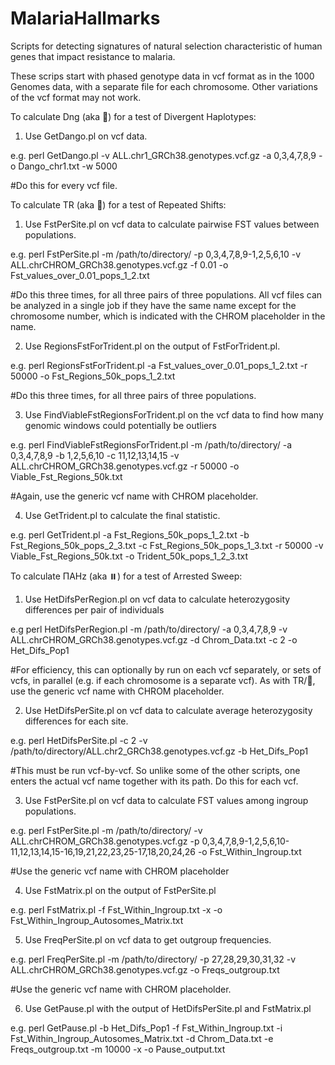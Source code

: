 # MalariaHallmarks
Scripts for detecting signatures of natural selection characteristic of human genes that impact resistance to malaria.

These scrips start with phased genotype data in vcf format as in the 1000 Genomes data, with a separate file for each chromosome. Other variations of the vcf format may not work.

To calculate Dng (aka 🍡) for a test of Divergent Haplotypes:

1.	Use GetDango.pl on vcf data.

e.g. perl GetDango.pl -v ALL.chr1_GRCh38.genotypes.vcf.gz -a 0,3,4,7,8,9 -o Dango_chr1.txt -w 5000

#Do this for every vcf file.

To calculate TR (aka 🔱) for a test of Repeated Shifts:

1.	Use FstPerSite.pl on vcf data to calculate pairwise FST values between populations.

e.g. perl FstPerSite.pl -m /path/to/directory/ -p 0,3,4,7,8,9-1,2,5,6,10 -v ALL.chrCHROM_GRCh38.genotypes.vcf.gz -f 0.01 -o Fst_values_over_0.01_pops_1_2.txt

#Do this three times, for all three pairs of three populations. All vcf files can be analyzed in a single job if they have the same name except for the chromosome number, which is indicated with the CHROM placeholder in the name.

2.	Use RegionsFstForTrident.pl on the output of FstForTrident.pl.

e.g. perl RegionsFstForTrident.pl -a Fst_values_over_0.01_pops_1_2.txt -r 50000 -o Fst_Regions_50k_pops_1_2.txt

#Do this three times, for all three pairs of three populations.

3.	Use FindViableFstRegionsForTrident.pl on the vcf data to find how many genomic windows could potentially be outliers

e.g. perl FindViableFstRegionsForTrident.pl -m /path/to/directory/ -a 0,3,4,7,8,9 -b 1,2,5,6,10 -c 11,12,13,14,15 -v ALL.chrCHROM_GRCh38.genotypes.vcf.gz -r 50000 -o Viable_Fst_Regions_50k.txt

#Again, use the generic vcf name with CHROM placeholder.

4.	Use GetTrident.pl to calculate the final statistic.

e.g. perl GetTrident.pl -a Fst_Regions_50k_pops_1_2.txt -b Fst_Regions_50k_pops_2_3.txt -c Fst_Regions_50k_pops_1_3.txt -r 50000 -v Viable_Fst_Regions_50k.txt -o Trident_50k_pops_1_2_3.txt

To calculate ΠAHz (aka ⏸️) for a test of Arrested Sweep:

1.	Use HetDifsPerRegion.pl on vcf data to calculate heterozygosity differences per pair of individuals

e.g perl HetDifsPerRegion.pl -m /path/to/directory/ -a 0,3,4,7,8,9 -v ALL.chrCHROM_GRCh38.genotypes.vcf.gz -d Chrom_Data.txt -c 2 -o Het_Difs_Pop1

#For efficiency, this can optionally by run on each vcf separately, or sets of vcfs, in parallel (e.g. if each chromosome is a separate vcf). As with TR/🔱, use the generic vcf name with CHROM placeholder.

2.	Use HetDifsPerSite.pl on vcf data to calculate average heterozygosity differences for each site.

e.g. perl HetDifsPerSite.pl -c 2 -v /path/to/directory/ALL.chr2_GRCh38.genotypes.vcf.gz -b Het_Difs_Pop1

#This must be run vcf-by-vcf. So unlike some of the other scripts, one enters the actual vcf name together with its path. Do this for each vcf.

3.	Use FstPerSite.pl on vcf data to calculate FST values among ingroup populations.

e.g. perl FstPerSite.pl -m /path/to/directory/ -v ALL.chrCHROM_GRCh38.genotypes.vcf.gz -p 0,3,4,7,8,9-1,2,5,6,10-11,12,13,14,15-16,19,21,22,23,25-17,18,20,24,26 -o Fst_Within_Ingroup.txt

#Use the generic vcf name with CHROM placeholder

4.	Use FstMatrix.pl on the output of FstPerSite.pl

e.g. perl FstMatrix.pl -f Fst_Within_Ingroup.txt -x
-o Fst_Within_Ingroup_Autosomes_Matrix.txt 

5.	Use FreqPerSite.pl on vcf data to get outgroup frequencies.

e.g. perl FreqPerSite.pl -m /path/to/directory/ -p 27,28,29,30,31,32 -v ALL.chrCHROM_GRCh38.genotypes.vcf.gz -o Freqs_outgroup.txt

#Use the generic vcf name with CHROM placeholder.

6.	Use GetPause.pl with the output of HetDifsPerSite.pl and FstMatrix.pl

e.g. perl GetPause.pl -b Het_Difs_Pop1 -f Fst_Within_Ingroup.txt -i Fst_Within_Ingroup_Autosomes_Matrix.txt -d Chrom_Data.txt -e Freqs_outgroup.txt -m 10000 -x -o Pause_output.txt

